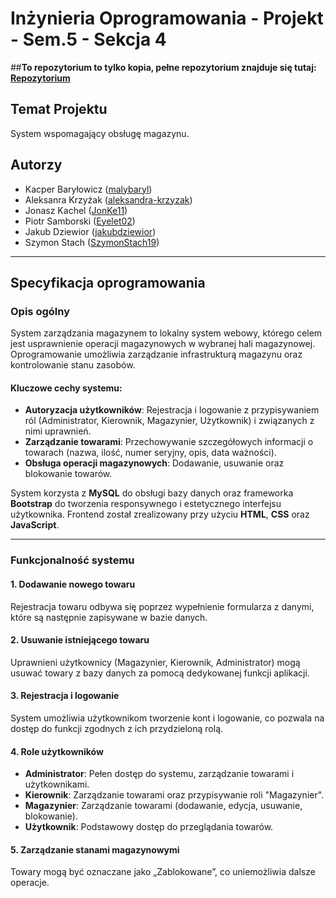 # Inżynieria Oprogramowania - Projekt - Sem.5 - Sekcja 4
##**To repozytorium to tylko kopia, pełne repozytorium znajduje się tutaj: [Repozytorium]("https://github.com/IO-SEM-5-SEKCJA-4/IO-SEM-5")**
## Temat Projektu

System wspomagający obsługę magazynu.

## Autorzy

- Kacper Baryłowicz ([malybaryl](https://github.com/malybaryl))
- Aleksanra Krzyżak ([aleksandra-krzyzak](https://github.com/aleksandra-krzyzak))
- Jonasz Kachel ([JonKe11](https://github.com/JonKe11))
- Piotr Samborski ([Eyelet02](https://github.com/Eyelet02))
- Jakub Dziewior ([jakubdziewior](https://github.com/jakubdziewior))
- Szymon Stach ([SzymonStach19](https://github.com/SzymonStach19))

---

## Specyfikacja oprogramowania  

### Opis ogólny  
System zarządzania magazynem to lokalny system webowy, którego celem jest usprawnienie operacji magazynowych w wybranej hali magazynowej. Oprogramowanie umożliwia zarządzanie infrastrukturą magazynu oraz kontrolowanie stanu zasobów.  

#### Kluczowe cechy systemu:  
- **Autoryzacja użytkowników**: Rejestracja i logowanie z przypisywaniem ról (Administrator, Kierownik, Magazynier, Użytkownik) i związanych z nimi uprawnień.  
- **Zarządzanie towarami**: Przechowywanie szczegółowych informacji o towarach (nazwa, ilość, numer seryjny, opis, data ważności).  
- **Obsługa operacji magazynowych**: Dodawanie, usuwanie oraz blokowanie towarów.  

System korzysta z **MySQL** do obsługi bazy danych oraz frameworka **Bootstrap** do tworzenia responsywnego i estetycznego interfejsu użytkownika. Frontend został zrealizowany przy użyciu **HTML**, **CSS** oraz **JavaScript**.  

---

### Funkcjonalność systemu  

#### 1. **Dodawanie nowego towaru**  
Rejestracja towaru odbywa się poprzez wypełnienie formularza z danymi, które są następnie zapisywane w bazie danych.  

#### 2. **Usuwanie istniejącego towaru**  
Uprawnieni użytkownicy (Magazynier, Kierownik, Administrator) mogą usuwać towary z bazy danych za pomocą dedykowanej funkcji aplikacji.  

#### 3. **Rejestracja i logowanie**  
System umożliwia użytkownikom tworzenie kont i logowanie, co pozwala na dostęp do funkcji zgodnych z ich przydzieloną rolą.  

#### 4. **Role użytkowników**  
- **Administrator**: Pełen dostęp do systemu, zarządzanie towarami i użytkownikami.  
- **Kierownik**: Zarządzanie towarami oraz przypisywanie roli "Magazynier".  
- **Magazynier**: Zarządzanie towarami (dodawanie, edycja, usuwanie, blokowanie).  
- **Użytkownik**: Podstawowy dostęp do przeglądania towarów.  

#### 5. **Zarządzanie stanami magazynowymi**  
Towary mogą być oznaczane jako „Zablokowane”, co uniemożliwia dalsze operacje.  
